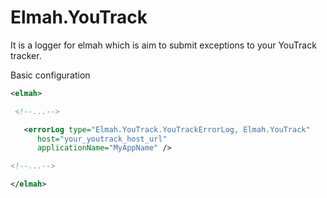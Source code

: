 Elmah.YouTrack
==============

It is a logger for elmah which is aim to submit exceptions to your YouTrack tracker.


Basic configuration

```xml
<elmah>

 <!--...-->

   <errorLog type="Elmah.YouTrack.YouTrackErrorLog, Elmah.YouTrack" 
      host="your_youtrack_host_url"
      applicationName="MyAppName" />

<!--...-->

</elmah>
```
